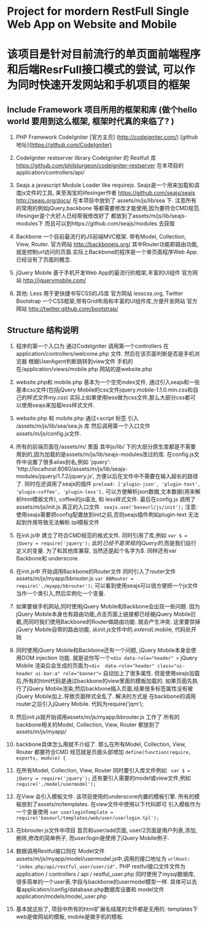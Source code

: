 # Project for mordern RestFull Single Web App on Website and Mobile
# 该项目是针对目前流行的单页面前端程序和后端ResrFull接口模式的尝试, 可以作为同时快速开发网站和手机项目的框架


## Include Framework  项目所用的框架和库 (做个hello world 要用到这么框架, 框架时代真的来临了? )

1. PHP Framework CodeIgniter [官方主页] (http://codeigniter.com/)  [github地址]{https://github.com/CodeIgniter}

2. CodeIgniter restserver library  CodeIgniter 的 Restfull 库 https://github.com/philsturgeon/codeigniter-restserver  在本项目的application/controllers/api/

3. Seajs a javascript Module Loader like requirejs. Seajs是一个用来加载和调度js文件的工具, 来至淘宝的lifesinger作者 https://github.com/seajs/seajs  http://seajs.org/docs/
在本项目中放到了 assets/m/js/lib/sea 下. 注意所有的常用的例如jQuery,backbone 等都需要修改才能使用,因为要符合CMD规范. lifesinger是个大好人已经帮我修改好了 都放到了assets/m/js/lib/seajs-modules下 而且可以到https://github.com/seajs/modules 去获取

4. Backbone 一个目前最流行的JS前端MVC框架. 带有Model, Collection, View, Router.  官方网站 http://backbonejs.org/  其中Router功能即路由功能, 就是控制url访问的页面.实际上Backbone的程序是一个单页面程序Web App. 已经没有了页面的概念.

5. jQuery Mobile 基于手机开发Web App的最流行的框架,丰富的UI组件 官方网站 http://jquerymobile.com/

6. 其他: Less 用于更快捷书写CSS的JS库 官方网站 lesscss.org,  Twitter Bootstrap 一个CSS框架,带有Grid布局和丰富的UI组件库,方便开发网站  官方网站 http://twitter.github.com/bootstrap/


## Structure 结构说明

1. 程序的第一个入口为 通过CodeIgniter 调用第一个controllers 在application/controllers/welcome.php 文件. 然后在该页面判断是否是手机浏览器 根据UserAgent判断跳转到view文件 手机的在/application/views/mobile.php 网站的是website.php

2. website.php和 mobile.php 基本为一个空壳index文件, 通过引入seajs和一些基本css文件(包括jQuery Mobile的css文件jquery.mobile-1.1.0.min.css和自己的样式文件my.css) 实际上如果使用less做为css文件,那么大部分css都可以使用seajs来加载less样式文件.

3. website.php 和 mobile.php 通过<script 标签 引入 /assets/m/js/lib/sea/sea.js 库 然后调用第一个入口文件 assets/m/js/config.js文件.

4. 所有的前端页面在/assets/m/ 里面 其中js/lib/ 下的大部分原生库都是不需要用到的,因为加载的是assets/m/js/lib/seajs-modules改过的库. 在config.js文件中设置了很多alias别名,例如 'jquery': 'http://localhost:8080/assets/m/js/lib/seajs-modules/jquery/1.7.2/jquery.js', 方便以后在文件中不需要在输入超长的路径了.
同时在还调用了seajs的插件 	`preload: ['plugin-json', 'plugin-text', 'plugin-coffee', 'plugin-less'],` 可以方便解析json数据,文本数据(用来解析html模板文件), coffee的js语法, 和 less样式文件.
最后在config.js 调用了assets/m/js/init.js 真正的入口文件.` seajs.use('baseurl/js/init');` 注意:使用seajs需要把config配置放到init之前,否则seajs插件例如plugin-text 无法起到作用导致无法解析.tpl模板文件

5. 在init.js中 建立了符合CMD规范的格式文件. 同时引用了库,例如 `var $ = jQuery = require('jquery');`  此时$已经不是常规的jQuery的$,而是我们自行定义的变量. 为了和其他库兼容, 当然还是起个名字为$. 同样还有var Backbone和 underscore.

6. 在init.js中 开始调用Backbone的Router文件 同时引入了router文件assets/m/js/myapp/bbrouter.js 	`var BBRouter = require('./myapp/bbrouter');`  可以看到使用seajs可以很方便把一个js文件当作一个类引入,然后实例化一个变量.

7. 如果要做手机网站,同时使用jQuery Mobile和Backbone会出现一些问题. 因为jQuery Mobile本身也有路由功能,点击页面上链接都已经被jQuery Mobile拦截,而同时我们使用Backbone的Router做路由功能. 就会产生冲突. 这里要禁掉jQuery Mobile自带的路由功能. 从init.js文件中的$.extend($.mobile,  代码处开始

8. 同时使用jQuery Mobile和Backbone还有一个问题, jQuery Mobile本身会使用DOM injection 功能. 就是说你写一个`<div data-role="header" >`  jQuery Mobile 渲染后会生成的页面为`<div  data-role="header" class="ui-header ui-bar-a" role="banner">`  自动加上了很多属性. 但是使用seajs加载后,所有的html代码是通过backbone的view里面的模板加载的. 如果页面先执行了jQuery Mobile渲染,然后backbone插入页面,结果很多标签属性没有被jQuery Mobile加上.导致页面样式全乱了. 解决的方式是 在backbone的调用router之后引入jQuery Mobile.	代码为require('jqm');

9. 然后init.js就开始调用assets/m/js/myapp/bbrouter.js 工作了 所有的backbone相关的Model, Collection, View, Router 都放到了assets/m/js/myapp/

10. backbone具体怎么用就不介绍了. 那么在所有Model, Collection, View, Router 都要符合CMD 规范就是页面头部增加 `define(function(require, exports, module) {`

11. 在所有Model, Collection, View, Router 同时要引入库文件例如 ` var $ = jQuery = require('jquery');`  还有要引入需要的model或view文件,例如	`require('./model/usermodel');`

12. 在View 会引入模板文件. 该项目使用的underscore内置的模板引擎. 所有的模板放到了assets/m/templates. 在view文件中使用以下代码即可 引入模板作为一个变量使用 `var userloginTemplate = require('baseurl/templates/web/user/userlogin.tpl');`

13. 在bbrouter.js文件中项目 首页和user/add页面, user/2页面是用户列表,添加,删除,修改的简单例子, 而user/login是使用了jQuery Mobile例子.

14. 数据调用Restful接口则在 Model文件assets/m/js/myapp/model/usermodel.js中,调用的接口地址为 `urlRoot: "index.php/api/restful_user/user/id",` PHP restful接口文件文件为application / controllers / api / restful_user.php 同时使用了mysql数据库, 很多简单的一个user表.字段与backbone的usermodel模型一样. 具体可以去看application/config/database.php数据库设置和 model文件application/models/model_user.php

15. 基本就这些了, 项目中所有的html扩展名结尾的文件都是无用的. templates下web是做网站的模板, mobile是做手机的模板.
